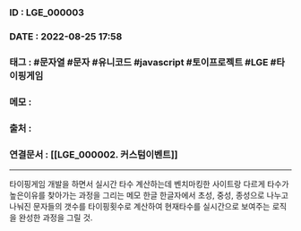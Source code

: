 ### ID : LGE_000003
### DATE : 2022-08-25 17:58
### 태그 : #문자열 #문자 #유니코드 #javascript #토이프로젝트 #LGE  #타이핑게임
### 메모 : 
### 출처 : 
### 연결문서 : [[LGE_000002. 커스텀이벤트]]
----

타이핑게임 개발을 하면서 실시간 타수 계산하는데 벤치마킹한 사이트랑 다르게 타수가 높은이유를 찾아가는 과정을 그리는 메모
한글 한글자에서 초성, 중성, 종성으로 나누고 나눠진 문자들의 갯수를 타이핑횟수로 계산하여 현재타수를 실시간으로 보여주는 로직을 완성한 과정을 그릴 것. 


